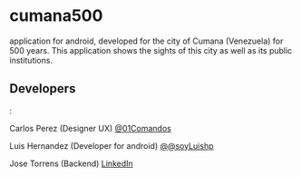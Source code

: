 # cumana500
application for android, developed for the city of Cumana (Venezuela) for 500 years. This application shows the sights of this city as well as its public institutions.

<h2>Developers</h2>:

Carlos Perez (Designer UX) <a href="https://twitter.com/01Comandos" target="_blank">@<span>01Comandos</span></a>

Luis Hernandez (Developer for android) <a href="https://twitter.com/soyLuishp" target="_blank">@<span>@soyLuishp</span></a>

Jose Torrens (Backend) <a href="https://ve.linkedin.com/pub/jose-torrens/b4/678/538" target="_blank"><span>LinkedIn</span></a>
